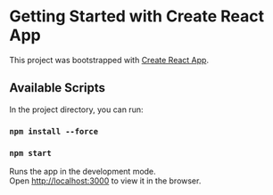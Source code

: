 # Getting Started with Create React App

This project was bootstrapped with [Create React App](https://github.com/facebook/create-react-app).

## Available Scripts

In the project directory, you can run:

### `npm install --force`

### `npm start`

Runs the app in the development mode.\
Open [http://localhost:3000](http://localhost:3000) to view it in the browser.
